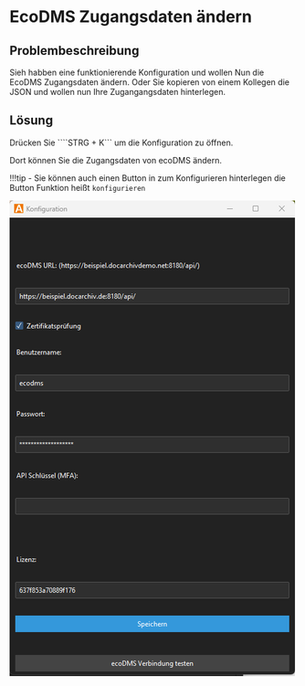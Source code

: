 # EcoDMS Zugangsdaten ändern


## Problembeschreibung
Sieh habben eine funktionierende Konfiguration und wollen
Nun die EcoDMS Zugangsdaten ändern. 
Oder Sie kopieren von einem Kollegen die JSON und wollen nun Ihre Zugangangsdaten hinterlegen. 



## Lösung 
Drücken Sie ````STRG + K``` um die Konfiguration zu öffnen. 

Dort können Sie die Zugangsdaten von ecoDMS ändern. 

!!!tip
    - Sie können auch einen Button in zum Konfigurieren hinterlegen die Button Funktion heißt ```konfigurieren```

![Konfiguration öffnen](<../../3. Konfiguration/img/KonfigurtionZugangsdaten.png>)